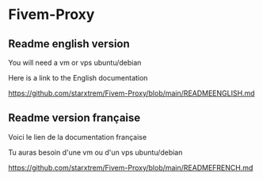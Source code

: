 # Fivem-Proxy

## Readme english version

You will need a vm or vps ubuntu/debian

Here is a link to the English documentation

https://github.com/starxtrem/Fivem-Proxy/blob/main/READMEENGLISH.md

## Readme version française

Voici le lien de la documentation française

Tu auras besoin d'une vm ou d'un vps ubuntu/debian

https://github.com/starxtrem/Fivem-Proxy/blob/main/READMEFRENCH.md
